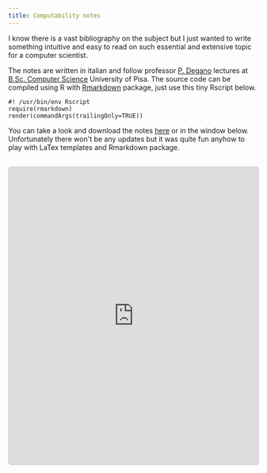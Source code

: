 ```yaml
---
title: Computability notes
---
```


I know there is a vast bibliography on the subject but I just wanted to write something intuitive and easy to read on such essential and extensive topic for a computer scientist.

The notes are written in italian and follow professor [P. Degano](http://pages.di.unipi.it/degano/) lectures at [B.Sc. Computer Science](https://didattica.di.unipi.it/en/undergraduate-programme-in-computer-science/) University of Pisa. The source code can be compiled using R with [Rmarkdown](https://cran.r-project.org/web/packages/rmarkdown/index.html) package, just use this tiny Rscript below.

~~~ {.r}
#! /usr/bin/env Rscript
require(rmarkdown)
render(commandArgs(trailingOnly=TRUE))
~~~

You can take a look and download the notes [here](https://matteogiorgi.github.io/computability_notes/src/notes.pdf) or in the window below. Unfortunately there won't be any updates but it was quite fun anyhow to play with LaTex templates and Rmarkdown package.

<p align="center" style="margin-top:30px">
  <embed style="border:1px solid #CCCCCC; border-radius:5px" src="https://matteogiorgi.github.io/computability_notes/src/notes.pdf" type="application/pdf" width="100%" height="600px"/>
</p>

